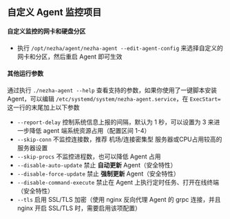## 自定义 Agent 监控项目

#### 自定义监控的网卡和硬盘分区

* 执行 `/opt/nezha/agent/nezha-agent --edit-agent-config` 来选择自定义的网卡和分区，然后重启 Agent 即可生效

#### 其他运行参数

通过执行 `./nezha-agent --help` 查看支持的参数，如果你使用了一键脚本安装Agent，可以编辑 `/etc/systemd/system/nezha-agent.service`，在 `ExecStart=` 这一行的末尾加上以下参数

- `--report-delay` 控制系统信息上报的间隔，默认为 1 秒，可以设置为 3 来进一步降低 agent 端系统资源占用（配置区间 1-4）
- `--skip-conn` 不监控连接数，推荐 机场/连接密集型 服务器或CPU占用较高的服务器设置
- `--skip-procs` 不监控进程数，也可以降低 Agent 占用
- `--disable-auto-update` 禁止 **自动更新** Agent（安全特性）
- `--disable-force-update` 禁止 **强制更新** Agent（安全特性）
- `--disable-command-execute` 禁止在 Agent 上执行定时任务、打开在线终端（安全特性）
- `--tls` 启用 SSL/TLS 加密（使用 nginx 反向代理 Agent 的 grpc 连接，并且 nginx 开启 SSL/TLS 时，需要启用该项配置）